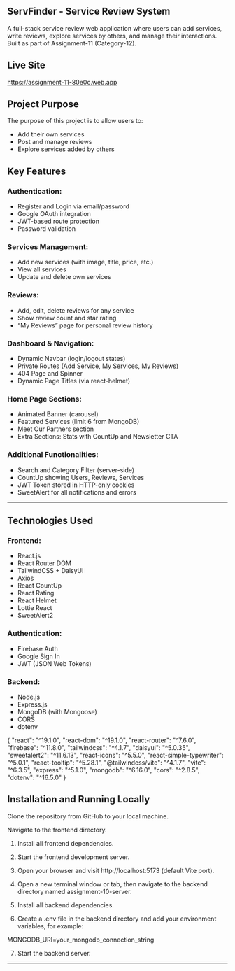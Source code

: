  ## ServFinder - Service Review System

A full-stack service review web application where users can add services, write reviews, explore services by others, and manage their interactions. Built as part of Assignment-11 (Category-12).

##  Live Site
https://assignment-11-80e0c.web.app

##  Project Purpose

The purpose of this project is to allow users to:
- Add their own services
- Post and manage reviews
- Explore services added by others




##  Key Features

###  Authentication:
- Register and Login via email/password
- Google OAuth integration
- JWT-based route protection
- Password validation 

###  Services Management:
- Add new services (with image, title, price, etc.)
- View all services
- Update and delete own services 

###  Reviews:
- Add, edit, delete reviews for any service
- Show review count and star rating
- “My Reviews” page for personal review history

###  Dashboard & Navigation:
- Dynamic Navbar (login/logout states)
- Private Routes (Add Service, My Services, My Reviews)
- 404 Page and Spinner
- Dynamic Page Titles (via react-helmet)

###  Home Page Sections:
- Animated Banner (carousel)
- Featured Services (limit 6 from MongoDB)
- Meet Our Partners section
- Extra Sections: Stats with CountUp and Newsletter CTA

###  Additional Functionalities:
-  Search and Category Filter (server-side)
-  CountUp showing Users, Reviews, Services
-  JWT Token stored in HTTP-only cookies
-  SweetAlert for all notifications and errors

---

##  Technologies Used

###  Frontend:
- React.js
- React Router DOM
- TailwindCSS + DaisyUI
- Axios
- React CountUp
- React Rating
- React Helmet
- Lottie React
- SweetAlert2

###  Authentication:
- Firebase Auth
- Google Sign In
- JWT (JSON Web Tokens)

###  Backend:
- Node.js
- Express.js
- MongoDB (with Mongoose)
- CORS
- dotenv


{
  "react": "^19.1.0",
  "react-dom": "^19.1.0",
  "react-router": "^7.6.0",
  "firebase": "^11.8.0",
  "tailwindcss": "^4.1.7",
  "daisyui": "^5.0.35",
  "sweetalert2": "^11.6.13",
  "react-icons": "^5.5.0",
  "react-simple-typewriter": "^5.0.1",
  "react-tooltip": "^5.28.1",
  "@tailwindcss/vite": "^4.1.7",
  "vite": "^6.3.5",
  "express": "^5.1.0",
  "mongodb": "^6.16.0",
  "cors": "^2.8.5",
  "dotenv": "^16.5.0"
}


## Installation and Running Locally
Clone the repository from GitHub to your local machine.

Navigate to the frontend directory.

1. Install all frontend dependencies.

2. Start the frontend development server.

3. Open your browser and visit http://localhost:5173 (default Vite port).

4. Open a new terminal window or tab, then navigate to the backend directory named assignment-10-server.

5. Install all backend dependencies.

6. Create a .env file in the backend directory and add your environment variables, for example:

MONGODB_URI=your_mongodb_connection_string

7. Start the backend server.



---


